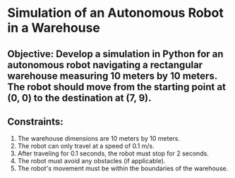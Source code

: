 # Simulation of an Autonomous Robot in a Warehouse

## Objective: Develop a simulation in Python for an autonomous robot navigating a rectangular warehouse measuring 10 meters by 10 meters. The robot should move from the starting point at (0, 0) to the destination at (7, 9).

## Constraints:

1.	The warehouse dimensions are 10 meters by 10 meters.
2.	The robot can only travel at a speed of 0.1 m/s.
3.	After traveling for 0.1 seconds, the robot must stop for 2 seconds.
4.	The robot must avoid any obstacles (if applicable).
5.	The robot's movement must be within the boundaries of the warehouse.
